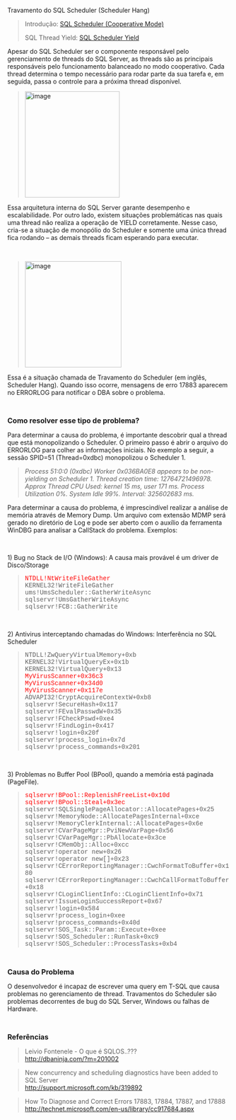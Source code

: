 <a link='https://blogs.msdn.microsoft.com/fcatae/2011/04/27/travamento-do-sql-scheduler-scheduler-hang/'>Travamento do SQL Scheduler (Scheduler Hang)</a>
<blockquote>   <p>Introdução: <a href="http://blogs.msdn.com/b/fcatae/archive/2011/03/09/sql-scheduler-cooperative-mode.aspx" target="_blank">SQL Scheduler (Cooperative Mode)</a></p>    <p>SQL Thread Yield: <a href="http://blogs.msdn.com/b/fcatae/archive/2011/03/28/sos-scheduler-yield.aspx" target="_blank">SQL Scheduler Yield</a></p> </blockquote>  <p>Apesar do SQL Scheduler ser o componente responsável pelo gerenciamento de threads do SQL Server, as threads são as principais responsáveis pelo funcionamento balanceado no modo cooperativo. Cada thread determina o tempo necessário para rodar parte da sua tarefa e, em seguida, passa o controle para a próxima thread disponível. </p>  <blockquote>   <p><a href="https://msdnshared.blob.core.windows.net/media/MSDNBlogsFS/prod.evol.blogs.msdn.com/CommunityServer.Blogs.Components.WeblogFiles/00/00/01/28/29/metablogapi/6102.image_472ACFD3.png"><img title="image" border="0" alt="image" src="https://msdnshared.blob.core.windows.net/media/MSDNBlogsFS/prod.evol.blogs.msdn.com/CommunityServer.Blogs.Components.WeblogFiles/00/00/01/28/29/metablogapi/5037.image_thumb_4C2D0D82.png" width="214" height="240" /></a></p> </blockquote>  <p>Essa arquitetura interna do SQL Server garante desempenho e escalabilidade. Por outro lado, existem situações problemáticas nas quais uma thread não realiza a operação de YIELD corretamente. Nesse caso, cria-se a situação de monopólio do Scheduler e somente uma única thread fica rodando – as demais threads ficam esperando para executar.</p>  <p>&#160;</p>  <blockquote>   <p><a href="https://msdnshared.blob.core.windows.net/media/MSDNBlogsFS/prod.evol.blogs.msdn.com/CommunityServer.Blogs.Components.WeblogFiles/00/00/01/28/29/metablogapi/2313.image_4B8E2F8D.png"><img style="border-right-width: 0px;margin: 0px;padding-left: 0px;padding-right: 0px;border-top-width: 0px;border-bottom-width: 0px;border-left-width: 0px;padding-top: 0px" title="image" border="0" alt="image" src="https://msdnshared.blob.core.windows.net/media/MSDNBlogsFS/prod.evol.blogs.msdn.com/CommunityServer.Blogs.Components.WeblogFiles/00/00/01/28/29/metablogapi/0245.image_thumb_4566E2F2.png" width="218" height="240" /></a></p> </blockquote>  <p>Essa é a situação chamada de Travamento do Scheduler (em inglês, Scheduler Hang). Quando isso ocorre, mensagens de erro 17883 aparecem no ERRORLOG para notificar o DBA sobre o problema.</p>  <p>&#160;</p>  <p><strong><font size="3">Como resolver esse tipo de problema?</font></strong></p>  <p>Para determinar a causa do problema, é importante descobrir qual a thread que está monopolizando o Scheduler. O primeiro passo é abrir o arquivo do ERRORLOG para colher as informações iniciais. No exemplo a seguir, a sessão SPID=51 (Thread=0xdbc) monopolizou o Scheduler 1.</p>  <blockquote>   <p><em>Process 51:0:0 (0xdbc) Worker 0x036BA0E8 appears to be non-yielding on Scheduler 1. Thread creation time: 12764721496978. Approx Thread CPU Used: kernel 15 ms, user 171 ms. Process Utilization 0%. System Idle 99%. Interval: 325602683 ms.</em></p> </blockquote>  <p>Para determinar a causa do problema, é imprescindível realizar a análise de memória através de Memory Dump. Um arquivo com extensão MDMP será gerado no diretório de Log e pode ser aberto com o auxílio da ferramenta WinDBG para analisar a CallStack do problema. Exemplos:</p>  <p>&#160;</p>  <p>1) Bug no Stack de I/O (Windows): A causa mais provável é um driver de Disco/Storage</p>  <blockquote>   <p><font face="Courier New"><font color="#ff0000">NTDLL!NtWriteFileGather</font>         <br />KERNEL32!WriteFileGather         <br />ums!UmsScheduler::GatherWriteAsync         <br />sqlservr!UmsGatherWriteAsync         <br />sqlservr!FCB::GatherWrite</font>       <br /></p> </blockquote>  <p>&#160;</p>  <p>2) Antivirus interceptando chamadas do Windows: Interferência no SQL Scheduler</p>  <blockquote>   <p><font face="Courier New">NTDLL!ZwQueryVirtualMemory+0xb        <br />KERNEL32!VirtualQueryEx+0x1b         <br />KERNEL32!VirtualQuery+0x13         <br /></font><font face="Courier New"><font color="#ff0000">MyVirusScanner+0x36c3          <br />MyVirusScanner+0x34d0           <br />MyVirusScanner+0x117e</font>         <br />ADVAPI32!CryptAcquireContextW+0xb8         <br />sqlservr!SecureHash+0x117         <br />sqlservr!FEvalPasswdW+0x35         <br />sqlservr!FCheckPswd+0xe4         <br />sqlservr!FindLogin+0x417         <br />sqlservr!login+0x20f         <br />sqlservr!process_login+0x7d         <br />sqlservr!process_commands+0x201</font> </p> </blockquote>  <p>&#160;</p>  <p>3) Problemas no Buffer Pool (BPool), quando a memória está paginada (PageFile).</p>  <blockquote>   <p><font face="Courier New"><font color="#ff0000">sqlservr!BPool::ReplenishFreeList+0x10d          <br />sqlservr!BPool::Steal+0x3ec</font>         <br />sqlservr!SQLSinglePageAllocator::AllocatePages+0x25         <br />sqlservr!MemoryNode::AllocatePagesInternal+0xce         <br />sqlservr!MemoryClerkInternal::AllocatePages+0x6e         <br />sqlservr!CVarPageMgr::PviNewVarPage+0x56         <br />sqlservr!CVarPageMgr::PbAllocate+0x3ce         <br />sqlservr!CMemObj::Alloc+0xcc         <br />sqlservr!operator new+0x26         <br />sqlservr!operator new[]+0x23         <br />sqlservr!CErrorReportingManager::CwchFormatToBuffer+0x180         <br />sqlservr!CErrorReportingManager::CwchCallFormatToBuffer+0x18         <br />sqlservr!CLoginClientInfo::CLoginClientInfo+0x71         <br />sqlservr!IssueLoginSuccessReport+0x67         <br />sqlservr!login+0x584         <br />sqlservr!process_login+0xee         <br />sqlservr!process_commands+0x40d         <br />sqlservr!SOS_Task::Param::Execute+0xee         <br />sqlservr!SOS_Scheduler::RunTask+0xc9         <br />sqlservr!SOS_Scheduler::ProcessTasks+0xb4</font>       <br /></p> </blockquote>  <p>&#160;</p>  <p><strong><font size="3">Causa do Problema</font></strong></p>  <p>O desenvolvedor é incapaz de escrever uma query em T-SQL que causa problemas no gerenciamento de thread. Travamentos do Scheduler são problemas decorrentes de bug do SQL Server, Windows ou falhas de Hardware. </p>  <p>&#160;</p>  <p><strong><font size="3">Referências</font></strong></p>  <blockquote>   <p>Leivio Fontenele - O que é SQLOS..???      <br /><a title="http://dbaninja.com/?m=201002" href="http://dbaninja.com/?m=201002">http://dbaninja.com/?m=201002</a></p> </blockquote>  <blockquote>   <p>New concurrency and scheduling diagnostics have been added to SQL Server      <br /><a title="http://support.microsoft.com/kb/319892" href="http://support.microsoft.com/kb/319892">http://support.microsoft.com/kb/319892</a></p> </blockquote>  <blockquote>   <p>How To Diagnose and Correct Errors 17883, 17884, 17887, and 17888      <br /><a title="http://technet.microsoft.com/en-us/library/cc917684.aspx" href="http://technet.microsoft.com/en-us/library/cc917684.aspx">http://technet.microsoft.com/en-us/library/cc917684.aspx</a></p></blockquote>
